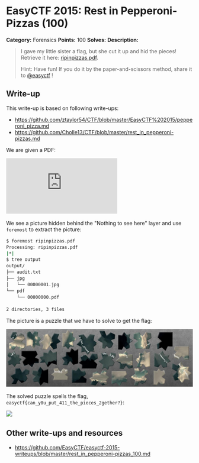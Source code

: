 # EasyCTF 2015: Rest in Pepperoni-Pizzas (100)

**Category:** Forensics
**Points:** 100
**Solves:** 
**Description:**

> I gave my little sister a flag, but she cut it up and hid the pieces! Retrieve it here: [ripinpizzas.pdf](https://github.com/EasyCTF/easyctf-2015-writeups/blob/master/files/ripinpizzas.pdf).
> 
> 
> Hint: Have fun! If you do it by the paper-and-scissors method, share it to [@easyctf](http://twitter.com/easyctf) !


## Write-up

This write-up is based on following write-ups:

* <https://github.com/ztaylor54/CTF/blob/master/EasyCTF%202015/pepperoni_pizza.md>
* <https://github.com/Cholle13/CTF/blob/master/rest_in_pepperoni-pizzas.md>

We are given a PDF:

![](https://github.com/EasyCTF/easyctf-2015-writeups/blob/master/files/ripinpizzas.pdf)

We see a picture hidden behind the "Nothing to see here" layer and use `foremost` to extract the picture:

```bash
$ foremost ripinpizzas.pdf
Processing: ripinpizzas.pdf
|*|
$ tree output
output/
├── audit.txt
├── jpg
│   └── 00000001.jpg
└── pdf
    └── 00000000.pdf

2 directories, 3 files
```

The picture is a puzzle that we have to solve to get the flag:

![](./00000001.jpg)

The solved puzzle spells the flag, `easyctf{can_y0u_put_411_the_pieces_2gether?}`:

![](https://raw.githubusercontent.com/ztaylor54/CTF/master/EasyCTF%202015/together.jpg)

## Other write-ups and resources

* <https://github.com/EasyCTF/easyctf-2015-writeups/blob/master/rest_in_pepperoni-pizzas_100.md>
